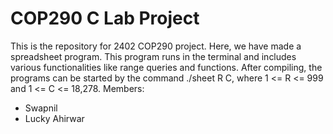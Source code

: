 # COP290 C Lab Project
This is the repository for 2402 COP290 project. Here, we have made a spreadsheet program. This program runs in the terminal and includes various functionalities like range queries and functions.
After compiling, the programs can be started by the command ./sheet R C, where 1 <= R <= 999 and 1 <= C <= 18,278.
Members:
- Swapnil
- Lucky Ahirwar
